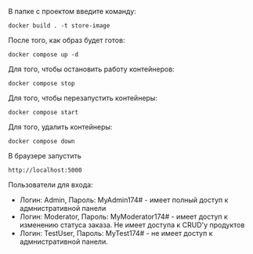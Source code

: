 В папке с проектом введите команду:
```
docker build . -t store-image
```

После того, как образ будет готов:
```
docker compose up -d
```

Для того, чтобы остановить работу контейнеров:
```
docker compose stop
```

Для того, чтобы перезапустить контейнеры:
```
docker compose start
```

Для того, удалить контейнеры:
```
docker compose down
```
В браузере запустить 
```
http://localhost:5000
```

Пользователи для входа:
- Логин: Admin, Пароль: MyAdmin174# - имеет полный доступ к адмнистративной панели
- Логин: Moderator, Пароль: MyModerator174# - имеет доступ к изменению статуса заказа. Не имеет доступа к CRUD'у продуктов
- Логин: TestUser, Пароль: MyTest174# - не имеет доступ к адмнистративной панели. 
